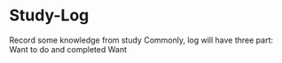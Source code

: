 # Study-Log
Record some knowledge from study
Commonly, log will have three part:
  Want to do and completed
  Want 
